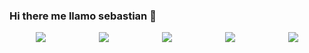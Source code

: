 ### Hi there me llamo sebastian 👋
<div style="display:flex;  
            flex-wrap:wrap;  
            justify-content:space-around";
            width: 560px;>
<img src="https://www.latercera.com/resizer/1ga9XayZtrhjEP17jij37ahyF6g=/380x570/smart/arc-anglerfish-arc2-prod-copesa.s3.amazonaws.com/public/JT2GF5BO35D2LCUMASAT5Y3TY4.jpg">
<img src="https://www.latercera.com/resizer/1ga9XayZtrhjEP17jij37ahyF6g=/380x570/smart/arc-anglerfish-arc2-prod-copesa.s3.amazonaws.com/public/JT2GF5BO35D2LCUMASAT5Y3TY4.jpg">
<img src="https://www.latercera.com/resizer/1ga9XayZtrhjEP17jij37ahyF6g=/380x570/smart/arc-anglerfish-arc2-prod-copesa.s3.amazonaws.com/public/JT2GF5BO35D2LCUMASAT5Y3TY4.jpg">
<img src="https://www.latercera.com/resizer/1ga9XayZtrhjEP17jij37ahyF6g=/380x570/smart/arc-anglerfish-arc2-prod-copesa.s3.amazonaws.com/public/JT2GF5BO35D2LCUMASAT5Y3TY4.jpg">
<img src="https://www.latercera.com/resizer/1ga9XayZtrhjEP17jij37ahyF6g=/380x570/smart/arc-anglerfish-arc2-prod-copesa.s3.amazonaws.com/public/JT2GF5BO35D2LCUMASAT5Y3TY4.jpg">
</div>
<!--
**sgajardos/sgajardos** is a ✨ _special_ ✨ repository because its `README.md` (this file) appears on your GitHub profile.

Here are some ideas to get you started:

- 🔭 I’m currently working on ...
- 🌱 I’m currently learning ...
- 👯 I’m looking to collaborate on ...
- 🤔 I’m looking for help with ...
- 💬 Ask me about ...
- 📫 How to reach me: ...
- 😄 Pronouns: ...
- ⚡ Fun fact: ...
-->

